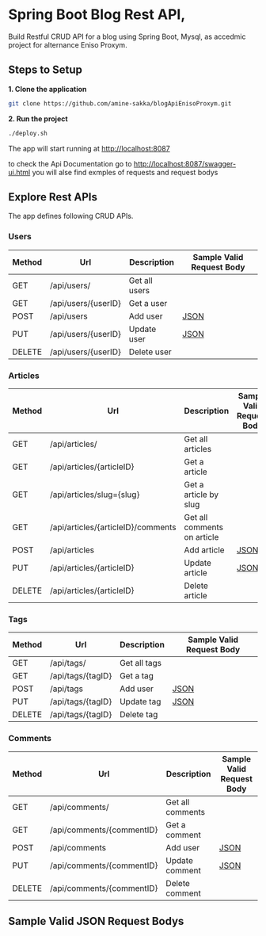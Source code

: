 
# Spring Boot Blog Rest API, 

Build Restful CRUD API for a blog using Spring Boot, Mysql, as accedmic project for alternance Eniso Proxym.

## Steps to Setup

**1. Clone the application**

```bash
git clone https://github.com/amine-sakka/blogApiEnisoProxym.git
```

**2. Run the project**
```bash
./deploy.sh
```

The app will start running at <http://localhost:8087>

to check the Api Documentation go to   <http://localhost:8087/swagger-ui.html> 
you will alse find exmples of requests and request bodys

## Explore Rest APIs

The app defines following CRUD APIs.



### Users
| Method | Url | Description | Sample Valid Request Body |
| ------ | --- | ----------- | ------------------------- |
| GET    | /api/users/ | Get all users | |
| GET    | /api/users/{userID} | Get a user | |
| POST   | /api/users | Add user| [JSON](#usercreate) |
| PUT    | /api/users/{userID} | Update user  | [JSON](#userupdate) |
| DELETE | /api/users/{userID} | Delete user  | |


### Articles

| Method | Url | Description | Sample Valid Request Body |
| ------ | --- | ----------- | ------------------------- |
| GET    | /api/articles/ | Get all articles | |
| GET    | /api/articles/{articleID} | Get a article | |
| GET    | /api/articles/slug={slug} | Get a article  by slug| |
| GET    | /api/articles/{articleID}/comments | Get all comments on article | |
| POST   | /api/articles | Add article| [JSON](#usercreate) |
| PUT    | /api/articles/{articleID} | Update article  | [JSON](#userupdate) |
| DELETE | /api/articles/{articleID} | Delete article  | |

### Tags

| Method | Url | Description | Sample Valid Request Body |
| ------ | --- | ----------- | ------------------------- |
| GET    | /api/tags/ | Get all tags | |
| GET    | /api/tags/{tagID} | Get a tag | |
| POST   | /api/tags | Add user| [JSON](#usercreate) |
| PUT    | /api/tags/{tagID} | Update tag  | [JSON](#userupdate) |
| DELETE | /api/tags/{tagID} | Delete tag  | |

### Comments

| Method | Url | Description | Sample Valid Request Body |
| ------ | --- | ----------- | ------------------------- |
| GET    | /api/comments/ | Get all comments | |
| GET    | /api/comments/{commentID} | Get a comment | |
| POST   | /api/comments | Add user| [JSON](#usercreate) |
| PUT    | /api/comments/{commentID} | Update comment  | [JSON](#userupdate) |
| DELETE | /api/comments/{commentID} | Delete comment  | |



## Sample Valid JSON Request Bodys
